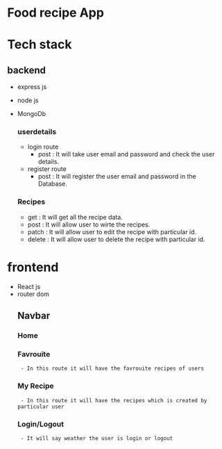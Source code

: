 # Food recipe App
# Tech stack
## backend
 - express js
 - node js
 - MongoDb

   ### userdetails
      - login route
        - post : It will take user email and password and check the user details.
      - register route
        - post : It will register the user email and password in the Database.
   ### Recipes
     - get : It will get all the recipe data.
     - post : It will allow user to wirte the recipes.
     - patch : It will allow user to edit the recipe with particular id.
     - delete : It will allow user to delete the recipe with particular id.

# frontend
   - React js
   - router dom
     ## Navbar
       ### Home
       ### Favrouite
          - In this route it will have the favrouite recipes of users
       ### My Recipe
          - In this route it will have the recipes which is created by particular user
       ### Login/Logout
          - It will say weather the user is login or logout
  
